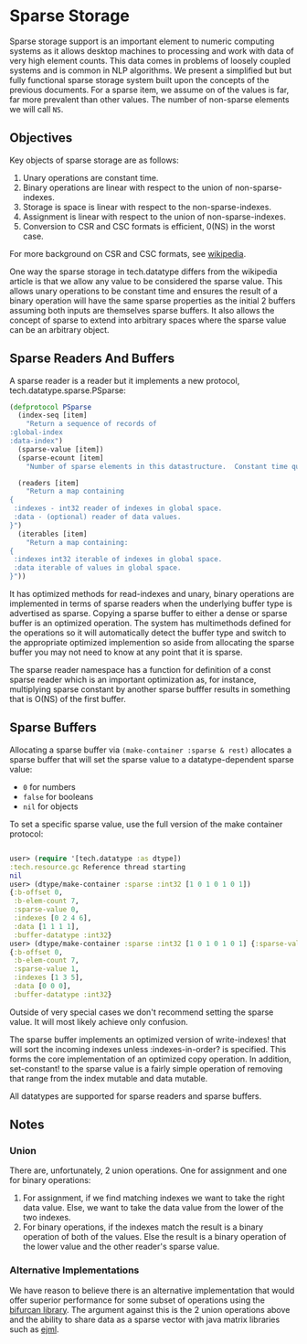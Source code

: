 # Sparse Storage


Sparse storage support is an important element to numeric computing systems as it allows
desktop machines to processing and work with data of very high element counts.  This
data comes in problems of loosely coupled systems and is common in NLP algorithms.  We
present a simplified but but fully functional sparse storage system built upon the
concepts of the previous documents.  For a sparse item, we assume on of the values is
far, far more prevalent than other values.  The number of non-sparse elements we will
call `NS`.


## Objectives

Key objects of sparse storage are as follows:

1.  Unary operations are constant time.
2.  Binary operations are linear with respect to the union of non-sparse-indexes.
3.  Storage is space is linear with respect to the non-sparse-indexes.
4.  Assignment is linear with respect to the union of non-sparse-indexes.
5.  Conversion to CSR and CSC formats is efficient, 0(NS) in the worst case.


For more background on CSR and CSC formats, see
[wikipedia](https://en.wikipedia.org/wiki/Sparse_matrix).

One way the sparse storage in tech.datatype differs from the wikipedia article is that
we allow any value to be considered the sparse value.  This allows unary operations to
be constant time and ensures the result of a binary operation will have the same sparse
properties as the initial 2 buffers assuming both inputs are themselves sparse buffers.
It also allows the concept of sparse to extend into arbitrary spaces where the sparse
value can be an arbitrary object.


## Sparse Readers And Buffers

A sparse reader is a reader but it implements a new protocol,
tech.datatype.sparse.PSparse:

```clojure
(defprotocol PSparse
  (index-seq [item]
    "Return a sequence of records of
:global-index
:data-index")
  (sparse-value [item])
  (sparse-ecount [item]
    "Number of sparse elements in this datastructure.  Constant time query.")

  (readers [item]
    "Return a map containing
{
 :indexes - int32 reader of indexes in global space.
 :data - (optional) reader of data values.
}")
  (iterables [item]
    "Return a map containing:
{
 :indexes int32 iterable of indexes in global space.
 :data iterable of values in global space.
}"))
```

It has optimized methods for read-indexes and unary, binary operations are implemented
in terms of sparse readers when the underlying buffer type is advertised as sparse.
Copying a sparse buffer to either a dense or sparse buffer is an optimized operation.
The system has multimethods defined for the operations so it will automatically detect
the buffer type and switch to the appropriate optimized implemention so aside from
allocating the sparse buffer you may not need to know at any point that it is sparse.


The sparse reader namespace has a function for definition of a const sparse reader which
is an important optimization as, for instance, multiplying sparse constant by another
sparse bufffer results in something that is O(NS) of the first buffer.


## Sparse Buffers


Allocating a sparse buffer via `(make-container :sparse & rest)` allocates a sparse
buffer that will set the sparse value to a datatype-dependent sparse value:

* `0` for numbers
* `false` for booleans
* `nil` for objects


To set a specific sparse value, use the full version of the make container protocol:

```clojure

user> (require '[tech.datatype :as dtype])
:tech.resource.gc Reference thread starting
nil
user> (dtype/make-container :sparse :int32 [1 0 1 0 1 0 1])
{:b-offset 0,
 :b-elem-count 7,
 :sparse-value 0,
 :indexes [0 2 4 6],
 :data [1 1 1 1],
 :buffer-datatype :int32}
user> (dtype/make-container :sparse :int32 [1 0 1 0 1 0 1] {:sparse-value 1})
{:b-offset 0,
 :b-elem-count 7,
 :sparse-value 1,
 :indexes [1 3 5],
 :data [0 0 0],
 :buffer-datatype :int32}
```

Outside of very special cases we don't recommend setting the sparse value.  It will most
likely achieve only confusion.


The sparse buffer implements an optimized version of write-indexes! that will sort the
incoming indexes unless :indexes-in-order? is specified.  This forms the core
implementation of an optimized copy operation.  In addition, set-constant! to the sparse
value is a fairly simple operation of removing that range from the index mutable and
data mutable.


All datatypes are supported for sparse readers and sparse buffers.


## Notes


### Union

There are, unfortunately, 2 union operations.  One for assignment and one for binary
operations:
1.  For assignment, if we find matching indexes we want to take the right data value.
    Else, we want to take the data value from the lower of the two indexes.
2.  For binary operations, if the indexes match the result is a binary operation of both
    of the values.  Else the result is a binary operation of the lower value and the
    other reader's sparse value.


### Alternative Implementations

We have reason to believe there is an alternative implementation that would offer
superior performance for some subset of operations  using the
[bifurcan library](https://github.com/lacuna/bifurcan).  The argument against this
is the 2 union operations above and the ability to share data as a sparse vector
with java matrix libraries such as [ejml](https://github.com/lessthanoptimal/ejml).
